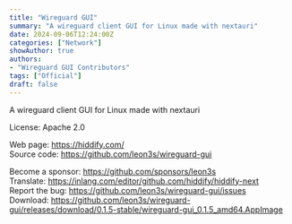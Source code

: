 ```yaml
---
title: "Wireguard GUI"
summary: "A wireguard client GUI for Linux made with nextauri"
date: 2024-09-06T12:24:00Z
categories: ["Network"]
showAuthor: true
authors:
- "Wireguard GUI Contributors"
tags: ["Official"]
draft: false
---
```


A wireguard client GUI for Linux made with nextauri

License: Apache 2.0

Web page: <https://hiddify.com/>  
Source code: <https://github.com/leon3s/wireguard-gui>

Become a sponsor: <https://github.com/sponsors/leon3s>  
Translate: <https://inlang.com/editor/github.com/hiddify/hiddify-next>  
Report the bug: <https://github.com/leon3s/wireguard-gui/issues>  
Download: <https://github.com/leon3s/wireguard-gui/releases/download/0.1.5-stable/wireguard-gui_0.1.5_amd64.AppImage>
